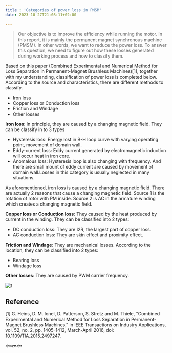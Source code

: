 ```yaml
---
title : 'Categories of power loss in PMSM'
date: 2023-10-27T21:08:11+02:00

---
```


>Our objective is to improve the efficiency while running the motor. In this report, it is mainly the permanent magnet synchronous machine (PMSM). In other words, we want to reduce the power loss. To answer this question, we need to figure out how these losses generated during working process and how to classify them. 
<!--more-->

Based on this paper (Combined Experimental and Numerical Method for Loss Separation in Permanent-Magnet Brushless Machines)[1], together with my understanding, classification of power loss is completed below. According to the source and characteristics, there are different methods to classify.
-	Iron loss
-	Copper loss or Conduction loss
-	Friction and Windage
-	Other losses

**Iron loss**: In principle, they are caused by a changing magnetic field. They can be classify in to 3 types
-	Hysteresis loss: Energy lost in B-H loop curve with varying operating point, movement of domain wall.
-	Eddy-current loss: Eddy current generated by electromagnetic induction will occur heat in iron core.
-	Anomalous loss: Hysteresis loop is also changing with frequency. And there are small mount of eddy current are caused by movement of domain wall.Losses in this category is usually neglected in many situations.

As aforementioned, iron loss is caused by a changing magnetic field. There are actually 2 reasons that cause a changing magnetic field. Source 1 is the rotation of rotor with PM inside. Source 2 is AC in the armature winding which creates a changing magnetic field.

**Copper loss or Conduction loss**: They caused by the heat produced by current in the winding. They can be classified into 2 types:
-	DC conduction loss: They are I2R, the largest part of copper loss.
-	AC conduction loss: They are skin effect and proximity effect.

**Friction and Windage**: They are mechanical losses. According to the location, they can be classified into 2 types:
-	Bearing loss
-	Windage loss

**Other losses**: They are caused by PWM carrier frequency.

![1](/class_of_power_loss.jpg)



## Reference
[1] G. Heins, D. M. Ionel, D. Patterson, S. Stretz and M. Thiele, "Combined Experimental and Numerical Method for Loss Separation in Permanent-Magnet Brushless Machines," in IEEE Transactions on Industry Applications, vol. 52, no. 2, pp. 1405-1412, March-April 2016, doi: 10.1109/TIA.2015.2497247.




🐟🐟🐟